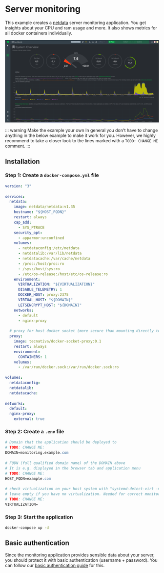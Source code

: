 # Server monitoring

This example creates a [netdata](https://hub.docker.com/r/netdata/netdata) server monitoring application. You get insights about your CPU and ram usage and more. It also shows metrics for all docker containers individually.

![Monitoring preview](../assets/example-monitoring.png)

::: warning Make the example your own
In general you don't have to change anything in the below example to make it work for you. However, we highly recommend to take a closer look to the lines marked with a `TODO: CHANGE ME` comment.
:::

## Installation

### Step 1: Create a `docker-compose.yml` file

```yaml
version: "3"

services:
  netdata:
    image: netdata/netdata:v1.35
    hostname: "${HOST_FQDN}"
    restart: always
    cap_add:
      - SYS_PTRACE
    security_opt:
      - apparmor:unconfined
    volumes:
      - netdataconfig:/etc/netdata
      - netdatalib:/var/lib/netdata
      - netdatacache:/var/cache/netdata
      - /proc:/host/proc:ro
      - /sys:/host/sys:ro
      - /etc/os-release:/host/etc/os-release:ro
    environment:
      VIRTUALIZATION: "${VIRTUALIZATION}"
      DISABLE_TELEMETRY: 1
      DOCKER_HOST: proxy:2375
      VIRTUAL_HOST: "${DOMAIN}"
      LETSENCRYPT_HOST: "${DOMAIN}"
    networks:
      - default
      - nginx-proxy

  # proxy for host docker socket (more secure than mounting directly to netdata service)
  proxy:
    image: tecnativa/docker-socket-proxy:0.1
    restart: always
    environment:
      CONTAINERS: 1
    volumes:
      - /var/run/docker.sock:/var/run/docker.sock:ro

volumes:
  netdataconfig:
  netdatalib:
  netdatacache:

networks:
  default:
  nginx-proxy:
    external: true
```

### Step 2: Create a `.env` file

```apache
# Domain that the application should be deployed to
# TODO: CHANGE ME:
DOMAIN=monitoring.example.com

# FQDN (full qualified domain name) of the DOMAIN above
# It is e.g. displayed in the browser tab and application menu
# TODO: CHANGE ME:
HOST_FQDN=example.com

# check virtualization on your host system with "systemd-detect-virt -v"
# leave empty if you have no virtualization. Needed for correct monitoring
# TODO: CHANGE ME:
VIRTUALIZATION=

```

### Step 3: Start the application

```bash
docker-compose up -d
```

## Basic authentication

Since the monitoring application provides sensible data about your server, you should protect it with basic authentication (username + password). You can follow our [basic authentication guide](/guide/basic-authentication) for this.
